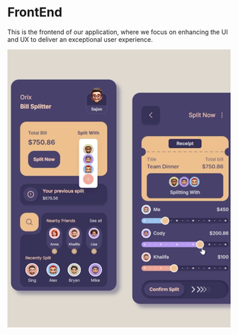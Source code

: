 # FrontEnd
This is the frontend of our application, where we focus on enhancing the UI and UX to deliver an exceptional user experience.

![APP](./Front%20end.jpg)
